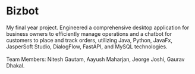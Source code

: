 # Bizbot
My final year project. Engineered a comprehensive desktop application for business owners to efficiently manage operations and a chatbot for customers to place and track orders, utilizing Java, Python, JavaFx, JasperSoft Studio, DialogFlow, FastAPI, and MySQL technologies.
<br><br>Team Members: Nitesh Gautam, Aayush Maharjan, Jeorge Joshi, Gaurav Dhakal.
